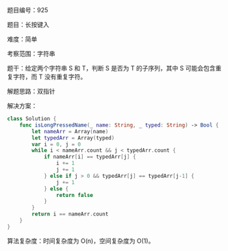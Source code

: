 题目编号：925

题目：长按键入

难度：简单

考察范围：字符串

题干：给定两个字符串 S 和 T，判断 S 是否为 T 的子序列，其中 S 可能会包含重复字符，而 T 没有重复字符。

解题思路：双指针

解决方案：

```swift
class Solution {
    func isLongPressedName(_ name: String, _ typed: String) -> Bool {
        let nameArr = Array(name)
        let typedArr = Array(typed)
        var i = 0, j = 0
        while i < nameArr.count && j < typedArr.count {
            if nameArr[i] == typedArr[j] {
                i += 1
                j += 1
            } else if j > 0 && typedArr[j] == typedArr[j-1] {
                j += 1
            } else {
                return false
            }
        }
        return i == nameArr.count
    }
}
```

算法复杂度：时间复杂度为 O(n)，空间复杂度为 O(1)。